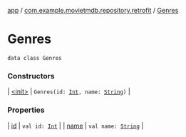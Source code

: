 [app](../../index.md) / [com.example.movietmdb.repository.retrofit](../index.md) / [Genres](./index.md)

# Genres

`data class Genres`

### Constructors

| [&lt;init&gt;](-init-.md) | `Genres(id: `[`Int`](https://kotlinlang.org/api/latest/jvm/stdlib/kotlin/-int/index.html)`, name: `[`String`](https://kotlinlang.org/api/latest/jvm/stdlib/kotlin/-string/index.html)`)` |

### Properties

| [id](id.md) | `val id: `[`Int`](https://kotlinlang.org/api/latest/jvm/stdlib/kotlin/-int/index.html) |
| [name](name.md) | `val name: `[`String`](https://kotlinlang.org/api/latest/jvm/stdlib/kotlin/-string/index.html) |

